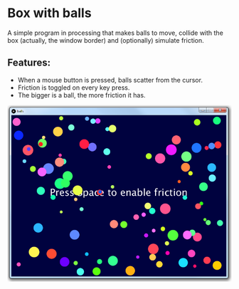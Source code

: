 # Box with balls

A simple program in processing that makes balls to move, collide with the box (actually, the window border) and (optionally) simulate friction.

## Features:

* When a mouse button is pressed, balls scatter from the cursor.
* Friction is toggled on every key press.
* The bigger is a ball, the more friction it has.

![IMAGE](https://github.com/MarkLagodych/assets/blob/main/BoxWithBalls/1.PNG?raw=true)
